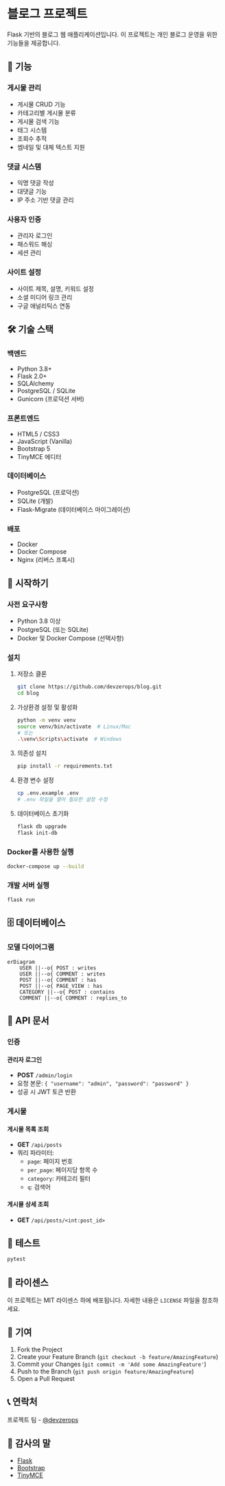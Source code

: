 # 블로그 프로젝트

Flask 기반의 블로그 웹 애플리케이션입니다. 이 프로젝트는 개인 블로그 운영을 위한 기능들을 제공합니다.

## 🚀 기능

### 게시물 관리
- 게시물 CRUD 기능
- 카테고리별 게시물 분류
- 게시물 검색 기능
- 태그 시스템
- 조회수 추적
- 썸네일 및 대체 텍스트 지원

### 댓글 시스템
- 익명 댓글 작성
- 대댓글 기능
- IP 주소 기반 댓글 관리

### 사용자 인증
- 관리자 로그인
- 패스워드 해싱
- 세션 관리

### 사이트 설정
- 사이트 제목, 설명, 키워드 설정
- 소셜 미디어 링크 관리
- 구글 애널리틱스 연동

## 🛠 기술 스택

### 백엔드
- Python 3.8+
- Flask 2.0+
- SQLAlchemy
- PostgreSQL / SQLite
- Gunicorn (프로덕션 서버)

### 프론트엔드
- HTML5 / CSS3
- JavaScript (Vanilla)
- Bootstrap 5
- TinyMCE 에디터

### 데이터베이스
- PostgreSQL (프로덕션)
- SQLite (개발)
- Flask-Migrate (데이터베이스 마이그레이션)

### 배포
- Docker
- Docker Compose
- Nginx (리버스 프록시)

## 🚀 시작하기

### 사전 요구사항
- Python 3.8 이상
- PostgreSQL (또는 SQLite)
- Docker 및 Docker Compose (선택사항)

### 설치

1. 저장소 클론
   ```bash
   git clone https://github.com/devzerops/blog.git
   cd blog
   ```

2. 가상환경 설정 및 활성화
   ```bash
   python -m venv venv
   source venv/bin/activate  # Linux/Mac
   # 또는
   .\venv\Scripts\activate  # Windows
   ```

3. 의존성 설치
   ```bash
   pip install -r requirements.txt
   ```

4. 환경 변수 설정
   ```bash
   cp .env.example .env
   # .env 파일을 열어 필요한 설정 수정
   ```

5. 데이터베이스 초기화
   ```bash
   flask db upgrade
   flask init-db
   ```

### Docker를 사용한 실행

```bash
docker-compose up --build
```

### 개발 서버 실행

```bash
flask run
```

## 🗄 데이터베이스

### 모델 다이어그램

```mermaid
erDiagram
    USER ||--o{ POST : writes
    USER ||--o{ COMMENT : writes
    POST ||--o{ COMMENT : has
    POST ||--o{ PAGE_VIEW : has
    CATEGORY ||--o{ POST : contains
    COMMENT ||--o{ COMMENT : replies_to
```

## 📝 API 문서

### 인증

#### 관리자 로그인
- **POST** `/admin/login`
- 요청 본문: `{ "username": "admin", "password": "password" }`
- 성공 시 JWT 토큰 반환

### 게시물

#### 게시물 목록 조회
- **GET** `/api/posts`
- 쿼리 파라미터: 
  - `page`: 페이지 번호
  - `per_page`: 페이지당 항목 수
  - `category`: 카테고리 필터
  - `q`: 검색어

#### 게시물 상세 조회
- **GET** `/api/posts/<int:post_id>`

## 🧪 테스트

```bash
pytest
```

## 📄 라이센스

이 프로젝트는 MIT 라이센스 하에 배포됩니다. 자세한 내용은 `LICENSE` 파일을 참조하세요.

## 👥 기여

1. Fork the Project
2. Create your Feature Branch (`git checkout -b feature/AmazingFeature`)
3. Commit your Changes (`git commit -m 'Add some AmazingFeature'`)
4. Push to the Branch (`git push origin feature/AmazingFeature`)
5. Open a Pull Request

## 📞 연락처

프로젝트 팀 - [@devzerops](https://github.com/devzerops)

## 🙏 감사의 말

- [Flask](https://flask.palletsprojects.com/)
- [Bootstrap](https://getbootstrap.com/)
- [TinyMCE](https://www.tiny.cloud/)
